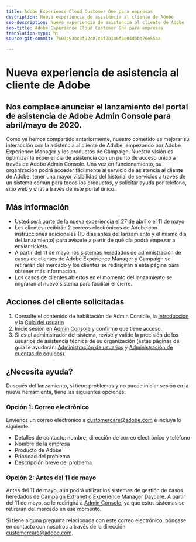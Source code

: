 ```yaml
---
title: Adobe Experience Cloud Customer One para empresas
description: Nueva experiencia de asistencia al cliente de Adobe
seo-description: Nueva experiencia de asistencia al cliente de Adobe
seo-title: Adobe Experience Cloud Customer One para empresas
translation-type: ht
source-git-commit: 7e03c93bc3f92c87c4f2b1a6f8e04d0bb76e55aa

---
```



# Nueva experiencia de asistencia al cliente de Adobe

## Nos complace anunciar el lanzamiento del portal de asistencia de Adobe Admin Console para abril/mayo de 2020.

Como ya hemos compartido anteriormente, nuestro cometido es mejorar su interacción con la asistencia al cliente de Adobe, empezando por Adobe Experience Manager y los productos de Campaign. Nuestra visión es optimizar la experiencia de asistencia con un punto de acceso único a través de Adobe Admin Console. Una vez en funcionamiento, su organización podrá acceder fácilmente al servicio de asistencia al cliente de Adobe, tener una mayor visibilidad del historial de servicios a través de un sistema común para todos los productos, y solicitar ayuda por teléfono, sitio web y chat a través de este portal único.

## Más información

* Usted será parte de la nueva experiencia el 27 de abril o el 11 de mayo
* Los clientes recibirán 2 correos electrónicos de Adobe con instrucciones adicionales (10 días antes del lanzamiento y el mismo día del lanzamiento) para avisarle a partir de qué día podrá empezar a enviar tickets.
* A partir del 11 de mayo, los sistemas heredados de administración de casos de clientes de Adobe Experience Manager y Campaign se retirarán del mercado y los clientes se redirigirán a esta página para obtener más información.
* Los casos de clientes abiertos en el momento del lanzamiento se migrarán al nuevo sistema para facilitar el cierre.

## Acciones del cliente solicitadas

1. Consulte el contenido de habilitación de Admin Console, la [Introducción](https://helpx.adobe.com/es/enterprise/get-started.html) y la [Guía del usuario](https://helpx.adobe.com/es/enterprise/managing/user-guide.html)
1. Inicie sesión en [Admin Console](https://adminconsole.adobe.com/) y confirme que tiene acceso.
1. Si es el administrador del sistema, revise y valide la precisión de los usuarios de asistencia técnica de su organización (estas páginas de guía le ayudarán: [Administración de usuarios](https://helpx.adobe.com/es/enterprise/using/users.html) y [Administración de cuentas de equipos](https://helpx.adobe.com/es/enterprise/using/accounts.html)).

## ¿Necesita ayuda?

Después del lanzamiento, si tiene problemas y no puede iniciar sesión en la nueva herramienta, tiene las siguientes opciones:

### Opción 1: Correo electrónico

Envíenos un correo electrónico a [customercare@adobe.com](mailto:customercare@adobe.com) e incluya lo siguiente:

* Detalles de contacto: nombre, dirección de correo electrónico y teléfono
* Nombre de la empresa
* Producto de Adobe
* Prioridad del problema
* Descripción breve del problema

### Opción 2: Antes del 11 de mayo

Antes del 11 de mayo, aún podrá utilizar los sistemas de gestión de casos heredados de [Campaign Extranet](https://support.neolane.net/webApp/extranetLogin) o [Experience Manager Daycare](https://daycare.day.com/home.html).  A partir del 11 de mayo, se le redirigirá a [Admin Console](https://adminconsole.adobe.com/), ya que estos sistemas se retirarán del mercado en ese momento.


Si tiene alguna pregunta relacionada con este correo electrónico, póngase en contacto con nosotros a través de la dirección [customercare@adobe.com](mailto:customercare@adobe.com).
